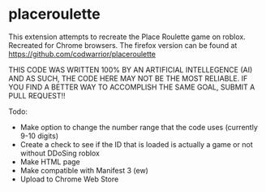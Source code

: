 # placeroulette
This extension attempts to recreate the Place Roulette game on roblox. Recreated for Chrome browsers.
The firefox version can be found at https://github.com/codwarrior/placeroulette

THIS CODE WAS WRITTEN 100% BY AN ARTIFICIAL INTELLEGENCE (AI) AND AS SUCH, THE CODE HERE MAY NOT BE THE MOST RELIABLE. IF YOU FIND A BETTER WAY TO ACCOMPLISH THE SAME GOAL, SUBMIT A PULL REQUEST!!

Todo:

  -  Make option to change the number range that the code uses (currently 9-10 digits)
  -  Create a check to see if the ID that is loaded is actually a game or not without DDoSing roblox
  -  Make HTML page
  -  Make compatible with Manifest 3 (ew)
  -  Upload to Chrome Web Store
  
